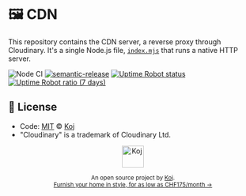# 🖼 CDN

This repository contains the CDN server, a reverse proxy through Cloudinary. It's a single Node.js file, [`index.mjs`](./index.mjs) that runs a native HTTP server.

![Node CI](https://github.com/koj-co/cdn/workflows/Node%20CI/badge.svg)
[![semantic-release](https://img.shields.io/badge/%20%20%F0%9F%93%A6%F0%9F%9A%80-semantic--release-e10079.svg)](https://github.com/semantic-release/semantic-release)
[![Uptime Robot status](https://img.shields.io/uptimerobot/status/m785598125-299b5dae50aebc27d4a7c434)](https://kojcdn.com)
[![Uptime Robot ratio (7 days)](https://img.shields.io/uptimerobot/ratio/7/m785598125-299b5dae50aebc27d4a7c434)](https://status.koj.co)

## 📄 License

- Code: [MIT](./LICENSE) © [Koj](https://koj.co)
- "Cloudinary" is a trademark of Cloudinary Ltd.

<p align="center">
  <a href="https://koj.co">
    <img width="44" alt="Koj" src="https://kojcdn.com/v1598284251/website-v2/koj-github-footer_m089ze.svg">
  </a>
</p>
<p align="center">
  <sub>An open source project by <a href="https://koj.co">Koj</a>. <br> <a href="https://koj.co">Furnish your home in style, for as low as CHF175/month →</a></sub>
</p>
